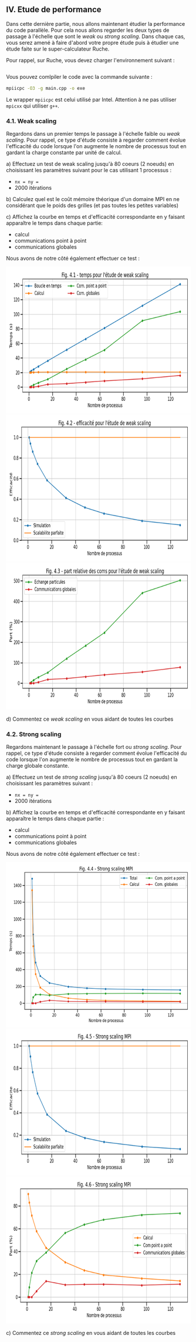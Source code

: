 ## IV. Etude de performance

Dans cette dernière partie, nous allons maintenant étudier la performance du code parallèle.
Pour cela nous allons regarder les deux types de passage à l'échelle que sont le *weak* ou *strong scaling*.
Dans chaque cas, vous serez amené à faire d'abord votre propre étude puis à étudier une étude faite sur le super-calculateur Ruche.

Pour rappel, sur Ruche, vous devez charger l'environnement suivant :
```bash
```

Vous pouvez comlpiler le code avec la commande suivante : 
```bash
mpiicpc -O3 -g main.cpp -o exe
```

Le wrapper `mpiicpc` est celui utilisé par Intel.
Attention à ne pas utiliser `mpicxx` qui utiliser `g++`.

### 4.1. Weak scaling

Regardons dans un premier temps le passage à l'échelle faible ou *weak scaling*.
Pour rappel, ce type d'étude consiste à regarder comment évolue l'efficacité du
code lorsque l'on augmente le nombre de processus tout en gardant la
charge constante par unité de calcul.

a) Effectuez un test de weak scaling jusqu'à 80 coeurs (2 noeuds) en choisissant les paramètres suivant pour le cas utilisant 1 processus :
- `nx = ny = `
- 2000 itérations

b) Calculez quel est le coût mémoire théorique d'un domaine MPI en ne considérant que le poids des grilles (et pas toutes les petites variables)

c) Affichez la courbe en temps et d'efficacité correspondante en y faisant apparaître le temps dans chaque partie:
- calcul
- communications point à point
- communications globales 

Nous avons de notre côté également effectuer ce test :

<img src="../../../support/materiel/life_mpi_weak_scaling_time.png" height="400">
<img src="../../../support/materiel/life_mpi_weak_scaling_efficiency.png" height="400">
<img src="../../../support/materiel/life_mpi_weak_scaling_part.png" height="400">


d) Commentez ce *weak scaling* en vous aidant de toutes les courbes

### 4.2. Strong scaling

Regardons maintenant le passage à l'échelle fort ou *strong scaling*.
Pour rappel, ce type d'étude consiste à regarder comment évolue l'efficacité du
code lorsque l'on augmente le nombre de processus tout en gardant la
charge globale constante.

a) Effectuez un test de *strong scaling* jusqu'à 80 coeurs (2 noeuds) en choisissant les paramètres suivant :
- `nx = ny = `
- 2000 itérations

b) Affichez la courbe en temps et d'efficacité correspondante en y faisant apparaître le temps dans chaque partie :
- calcul
- communications point à point
- communications globales

Nous avons de notre côté également effectuer ce test :

<img src="../../../support/materiel/life_mpi_strong_scaling_time.png" height="450">
<img src="../../../support/materiel/life_mpi_strong_scaling_efficiency.png" height="400">
<img src="../../../support/materiel/life_mpi_strong_scaling_part.png" height="400">

c) Commentez ce *strong scaling* en vous aidant de toutes les courbes